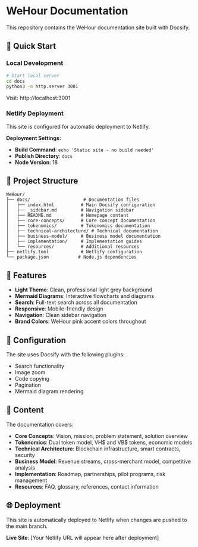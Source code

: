 # WeHour Documentation

This repository contains the WeHour documentation site built with Docsify.

## 🚀 Quick Start

### Local Development
```bash
# Start local server
cd docs
python3 -m http.server 3001
```

Visit: http://localhost:3001

### Netlify Deployment

This site is configured for automatic deployment to Netlify.

**Deployment Settings:**
- **Build Command**: `echo 'Static site - no build needed'`
- **Publish Directory**: `docs`
- **Node Version**: 18

## 📁 Project Structure

```
WeHour/
├── docs/                    # Documentation files
│   ├── index.html          # Main Docsify configuration
│   ├── _sidebar.md         # Navigation sidebar
│   ├── README.md           # Homepage content
│   ├── core-concepts/      # Core concept documentation
│   ├── tokenomics/         # Tokenomics documentation
│   ├── technical-architecture/ # Technical documentation
│   ├── business-model/     # Business model documentation
│   ├── implementation/     # Implementation guides
│   └── resources/          # Additional resources
├── netlify.toml            # Netlify configuration
└── package.json           # Node.js dependencies
```

## 🎨 Features

- **Light Theme**: Clean, professional light grey background
- **Mermaid Diagrams**: Interactive flowcharts and diagrams
- **Search**: Full-text search across all documentation
- **Responsive**: Mobile-friendly design
- **Navigation**: Clean sidebar navigation
- **Brand Colors**: WeHour pink accent colors throughout

## 🔧 Configuration

The site uses Docsify with the following plugins:
- Search functionality
- Image zoom
- Code copying
- Pagination
- Mermaid diagram rendering

## 📝 Content

The documentation covers:
- **Core Concepts**: Vision, mission, problem statement, solution overview
- **Tokenomics**: Dual token model, VH$ and VB$ tokens, economic models
- **Technical Architecture**: Blockchain infrastructure, smart contracts, security
- **Business Model**: Revenue streams, cross-merchant model, competitive analysis
- **Implementation**: Roadmap, partnerships, pilot programs, risk management
- **Resources**: FAQ, glossary, references, contact information

## 🌐 Deployment

This site is automatically deployed to Netlify when changes are pushed to the main branch.

**Live Site**: [Your Netlify URL will appear here after deployment]
